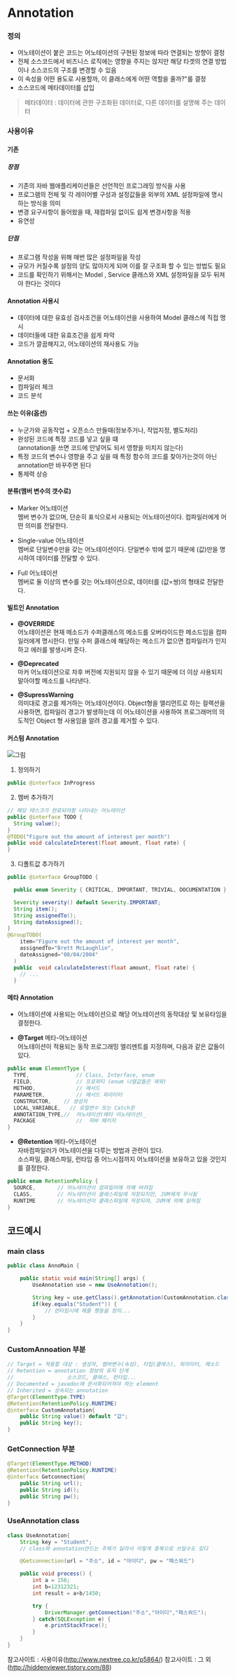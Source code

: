 # Annotation

### 정의
- 어노테이션이 붙은 코드는 어노테이션의 구현된 정보에 따라 연결되는 방향이 결정
- 전체 소스코드에서 비즈니스 로직에는 영향을 주지는 않지만 해당 타겟의 연결 방법이나 소스코드의 구조를 변경할 수 있음
- 이 속성을 어떤 용도로 사용할까, 이 클래스에게 어떤 역할을 줄까?"를 결정
-  소스코드에 메타데이터를 삽입
>메타데이터 : 데이터에 관한 구조화된 데이터로, 다른 데이터를 설명해 주는 데이터

### 사용이유

#### 기존

##### 장점
- 기존의 자바 웹애플리케이션들은 선언적인 프로그래밍 방식을 사용
- 프로그램의 전체 및 각 레이어별
구성과 설정값들을 외부의 XML 설정파일에 명시하는 방식을 의미
- 변경 요구사항이 들어왔을 때, 재컴파일 없이도 쉽게 변경사항을 적용
- 유연성

##### 단점
- 프로그램 작성을 위해 매번 많은 설정파일을 작성
- 규모가 커질수록 설정의 양도 많아지게 되며 이를 잘 구조화 할 수 있는 방법도 필요
- 코드를 확인하기
위해서는 Model , Service 클래스와 XML 설정파일을 모두 뒤져야 한다는 것이다

#### Annotation 사용시
- 데이터에 대한 유효성 검사조건을 어노테이션을 사용하여
Model 클래스에 직접 명시
- 데이터들에 대한 유효조건을 쉽게 파악
- 코드가 깔끔해지고, 어노테이션의 재사용도 가능

#### Annotation 용도
- 문서화
- 컴파일러 체크
- 코드 분석

#### 쓰는 이유(옵션)
- 누군가와 공동작업 + 오픈소스 만들때(정보주거나, 작업지정, 별도처리)
- 완성된 코드에 특정 코드를 넣고 싶을 떄  
(annotation을 쓰면 코드에 안넣어도 되서 영향을 미치지 않는다)
-  특정 코드의 변수나 영향을 주고 싶을 때 특정 함수의 코드를 찾아가는것이 아닌 annotation만 바꾸주면 된다
- 통제력 상승

#### 분류(멤버 변수의 갯수로)
- Marker 어노테이션  
멤버 변수가 없으며, 단순히 표식으로서 사용되는 어노테이션이다. 컴파일러에게 어떤 의미를 전달한다.

- Single-value  어노테이션  
멤버로 단일변수만을 갖는 어노테이션이다. 단일변수 밖에 없기 때문에 (값)만을 명시하여 데이터를 전달할 수 있다.  

- Full 어노테이션  
멤버로 둘 이상의 변수를 갖는 어노테이션으로, 데이터를 (값=쌍)의 형태로 전달한다.

#### 빌트인 Annotation
- __@OVERRIDE__   
어노테이션은 현재 메소드가 수퍼클래스의 메소드를 오버라이드한 메소드임을 컴파일러에게 명시한다. 만일
수퍼 클래스에 해당하는 메소드가 없으면 컴파일러가 인지하고 에러를 발생시켜 준다.

- __@Deprecated__   
 마커 어노테이션으로  차후 버전에 지원되지 않을 수 있기 때문에 더 이상 사용되지  말아야할 메소드를 나타낸다.  

- __@SupressWarning__  
의미대로 경고를 제거하는 어노테이션이다. Object형을 엘리먼트로 하는 컬렉션을 사용하면,  컴파일러 경고가 발생하는데
이 어노테이션을 사용하여 프로그래머의 의도적인 Object 형 사용임을 알려 경고를 제거할 수 있다.

#### 커스텀 Annotation
![그림]()
1. 정의하기
```java
public @interface InProgress
```

2. 멤버 추가하기
```java
// 해당 태스크가 완료되야함 나타내는 어노테이션
public @interface TODO {
  String value();           
}
@TODO("Figure out the amount of interest per month")
public void calculateInterest(float amount, float rate) {
}
```

3. 디폴트값 추가하기
```java
public @interface GroupTODO {

  public enum Severity { CRITICAL, IMPORTANT, TRIVIAL, DOCUMENTATION };

  Severity severity() default Severity.IMPORTANT;
  String item();
  String assignedTo();
  String dateAssigned();
}  
@GroupTODO(
    item="Figure out the amount of interest per month",
    assignedTo="Brett McLaughlin",
    dateAssigned="08/04/2004"
  )
  public  void calculateInterest(float amount, float rate) {
    // ...
  }
```

#### 메타 Annotation
- 어노테이션에 사용되는 어노테이션으로 해당 어노테이션의 동작대상 및 보유타임을 결정한다.  

- __@Target__ 메타-어노테이션  
어노테이션이 적용되는 동작 프로그래밍 엘리멘트를 지정하며, 다음과 같은 값들이 있다.   
```java
public enum ElementType {
  TYPE,			      // Class, Interface, enum
  FIELD,		      // 프로퍼티 (enum 나열값들은 제외)
  METHOD,		      // 메서드
  PARAMETER,		  // 메서드 파라미터
  CONSTRUCTOR,    // 생성자
  LOCAL_VARIABLE,	// 로컬변수 또는 Catch문
  ANNOTATION_TYPE,//  어노테이션(메타 어노테이션)_
  PACKAGE		      //  자바 패키지
}
```
- __@Retention__ 메타-어노테이션   
자바컴파일러가 어노테이션을 다루는 방법과 관련이 있다.  
소스파일, 클래스파일, 런타임 중 어느시점까지 어노테이션을 보유하고 있을 것인지를 결정한다.
```java
public enum RetentionPolicy {
  SOURCE,		// 어노테이션이 컴파일러에 의해 버려짐
  CLASS,		// 어노테이션이 클래스파일에 저장되지만, JVM에게 무시됨
  RUNTIME		// 어노테이션이 클래스파일에 저장되며, JVM에 의해 읽혀짐
}
```

## 코드예시

### main class

```java
public class AnnoMain {

	public static void main(String[] args) {
		UseAnnotation use = new UseAnnotation();

		String key = use.getClass().getAnnotation(CustomAnnotation.class).key();
		if(key.equals("Student")) {
			// 런타임시에 해줄 행동을 정의...			
		}
	}
}
```

### CustomAnnoation 부분
```java
// Target = 적용할 대상 : 생성자, 멤버변수(속성), 타입(클래스), 파라미터, 메소드
// Retention = annotation 정보의 유지 단계
// 			       소스코드, 클래스, 런타입...
// Documented = javadoc에 문서화되어져야 하는 element
// Inherited = 상속되는 annotation
@Target(ElementType.TYPE)
@Retention(RetentionPolicy.RUNTIME)
@interface CustomAnnotation{
	public String value() default "값";
	public String key();
}
```

### GetConnection 부분
```java
@Target(ElementType.METHOD)
@Retention(RetentionPolicy.RUNTIME)
@interface Getconnection{
	public String url();
	public String id();
	public String pw();
}
```

### UseAnnotation class
```java
class UseAnnotation{
	String key = "Student";
	// class와 annotation만드는 주체가 달라서 이렇게 중복으로 쓰일수도 있다

	@Getconnection(url = "주소", id = "아이디", pw = "패스워드")

	public void process() {
		int a = 156;
		int b=12312321;
		int result = a+b/1450;

		try {
			DriverManager.getConnection("주소","아이디","패스워드");
		} catch(SQLException e) {
			e.printStackTrace();
		}
	}
}
```

참고사이트 : 사용이유(http://www.nextree.co.kr/p5864/)
참고사이트 : 그 외(http://hiddenviewer.tistory.com/88) 
